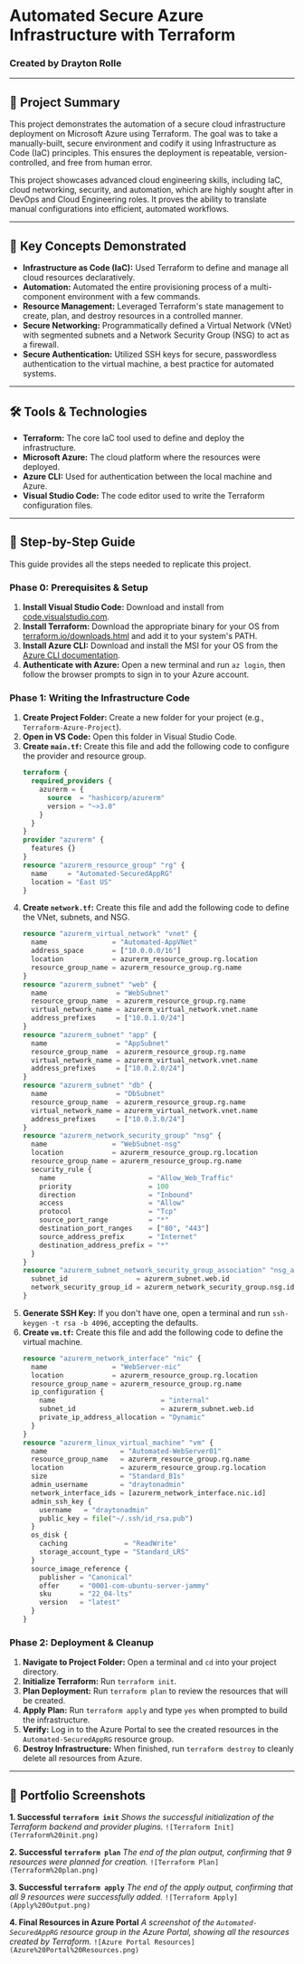 # Automated Secure Azure Infrastructure with Terraform

### Created by Drayton Rolle

---

## 📝 Project Summary

This project demonstrates the automation of a secure cloud infrastructure deployment on Microsoft Azure using Terraform. The goal was to take a manually-built, secure environment and codify it using Infrastructure as Code (IaC) principles. This ensures the deployment is repeatable, version-controlled, and free from human error.

This project showcases advanced cloud engineering skills, including IaC, cloud networking, security, and automation, which are highly sought after in DevOps and Cloud Engineering roles. It proves the ability to translate manual configurations into efficient, automated workflows.

---

## 🚀 Key Concepts Demonstrated

* **Infrastructure as Code (IaC):** Used Terraform to define and manage all cloud resources declaratively.
* **Automation:** Automated the entire provisioning process of a multi-component environment with a few commands.
* **Resource Management:** Leveraged Terraform's state management to create, plan, and destroy resources in a controlled manner.
* **Secure Networking:** Programmatically defined a Virtual Network (VNet) with segmented subnets and a Network Security Group (NSG) to act as a firewall.
* **Secure Authentication:** Utilized SSH keys for secure, passwordless authentication to the virtual machine, a best practice for automated systems.

---

## 🛠️ Tools & Technologies

* **Terraform:** The core IaC tool used to define and deploy the infrastructure.
* **Microsoft Azure:** The cloud platform where the resources were deployed.
* **Azure CLI:** Used for authentication between the local machine and Azure.
* **Visual Studio Code:** The code editor used to write the Terraform configuration files.

---

## 📖 Step-by-Step Guide

This guide provides all the steps needed to replicate this project.

### Phase 0: Prerequisites & Setup

1.  **Install Visual Studio Code:** Download and install from [code.visualstudio.com](https://code.visualstudio.com/).
2.  **Install Terraform:** Download the appropriate binary for your OS from [terraform.io/downloads.html](https://www.terraform.io/downloads.html) and add it to your system's PATH.
3.  **Install Azure CLI:** Download and install the MSI for your OS from the [Azure CLI documentation](https://docs.microsoft.com/en-us/cli/azure/install-azure-cli).
4.  **Authenticate with Azure:** Open a new terminal and run `az login`, then follow the browser prompts to sign in to your Azure account.

### Phase 1: Writing the Infrastructure Code

1.  **Create Project Folder:** Create a new folder for your project (e.g., `Terraform-Azure-Project`).
2.  **Open in VS Code:** Open this folder in Visual Studio Code.
3.  **Create `main.tf`:** Create this file and add the following code to configure the provider and resource group.
    ```terraform
    terraform {
      required_providers {
        azurerm = {
          source  = "hashicorp/azurerm"
          version = "~>3.0"
        }
      }
    }
    provider "azurerm" {
      features {}
    }
    resource "azurerm_resource_group" "rg" {
      name     = "Automated-SecuredAppRG"
      location = "East US"
    }
    ```
4.  **Create `network.tf`:** Create this file and add the following code to define the VNet, subnets, and NSG.
    ```terraform
    resource "azurerm_virtual_network" "vnet" {
      name                = "Automated-AppVNet"
      address_space       = ["10.0.0.0/16"]
      location            = azurerm_resource_group.rg.location
      resource_group_name = azurerm_resource_group.rg.name
    }
    resource "azurerm_subnet" "web" {
      name                 = "WebSubnet"
      resource_group_name  = azurerm_resource_group.rg.name
      virtual_network_name = azurerm_virtual_network.vnet.name
      address_prefixes     = ["10.0.1.0/24"]
    }
    resource "azurerm_subnet" "app" {
      name                 = "AppSubnet"
      resource_group_name  = azurerm_resource_group.rg.name
      virtual_network_name = azurerm_virtual_network.vnet.name
      address_prefixes     = ["10.0.2.0/24"]
    }
    resource "azurerm_subnet" "db" {
      name                 = "DbSubnet"
      resource_group_name  = azurerm_resource_group.rg.name
      virtual_network_name = azurerm_virtual_network.vnet.name
      address_prefixes     = ["10.0.3.0/24"]
    }
    resource "azurerm_network_security_group" "nsg" {
      name                = "WebSubnet-nsg"
      location            = azurerm_resource_group.rg.location
      resource_group_name = azurerm_resource_group.rg.name
      security_rule {
        name                       = "Allow_Web_Traffic"
        priority                   = 100
        direction                  = "Inbound"
        access                     = "Allow"
        protocol                   = "Tcp"
        source_port_range          = "*"
        destination_port_ranges    = ["80", "443"]
        source_address_prefix      = "Internet"
        destination_address_prefix = "*"
      }
    }
    resource "azurerm_subnet_network_security_group_association" "nsg_association" {
      subnet_id                 = azurerm_subnet.web.id
      network_security_group_id = azurerm_network_security_group.nsg.id
    }
    ```
5.  **Generate SSH Key:** If you don't have one, open a terminal and run `ssh-keygen -t rsa -b 4096`, accepting the defaults.
6.  **Create `vm.tf`:** Create this file and add the following code to define the virtual machine.
    ```terraform
    resource "azurerm_network_interface" "nic" {
      name                = "WebServer-nic"
      location            = azurerm_resource_group.rg.location
      resource_group_name = azurerm_resource_group.rg.name
      ip_configuration {
        name                          = "internal"
        subnet_id                     = azurerm_subnet.web.id
        private_ip_address_allocation = "Dynamic"
      }
    }
    resource "azurerm_linux_virtual_machine" "vm" {
      name                  = "Automated-WebServer01"
      resource_group_name   = azurerm_resource_group.rg.name
      location              = azurerm_resource_group.rg.location
      size                  = "Standard_B1s"
      admin_username        = "draytonadmin"
      network_interface_ids = [azurerm_network_interface.nic.id]
      admin_ssh_key {
        username   = "draytonadmin"
        public_key = file("~/.ssh/id_rsa.pub")
      }
      os_disk {
        caching              = "ReadWrite"
        storage_account_type = "Standard_LRS"
      }
      source_image_reference {
        publisher = "Canonical"
        offer     = "0001-com-ubuntu-server-jammy"
        sku       = "22_04-lts"
        version   = "latest"
      }
    }
    ```

### Phase 2: Deployment & Cleanup

1.  **Navigate to Project Folder:** Open a terminal and `cd` into your project directory.
2.  **Initialize Terraform:** Run `terraform init`.
3.  **Plan Deployment:** Run `terraform plan` to review the resources that will be created.
4.  **Apply Plan:** Run `terraform apply` and type `yes` when prompted to build the infrastructure.
5.  **Verify:** Log in to the Azure Portal to see the created resources in the `Automated-SecuredAppRG` resource group.
6.  **Destroy Infrastructure:** When finished, run `terraform destroy` to cleanly delete all resources from Azure.

---

## 📸 Portfolio Screenshots

**1. Successful `terraform init`**
*Shows the successful initialization of the Terraform backend and provider plugins.*
`![Terraform Init](Terraform%20init.png)`

**2. Successful `terraform plan`**
*The end of the plan output, confirming that 9 resources were planned for creation.*
`![Terraform Plan](Terraform%20plan.png)`

**3. Successful `terraform apply`**
*The end of the apply output, confirming that all 9 resources were successfully added.*
`![Terraform Apply](Apply%20Output.png)`

**4. Final Resources in Azure Portal**
*A screenshot of the `Automated-SecuredAppRG` resource group in the Azure Portal, showing all the resources created by Terraform.*
`![Azure Portal Resources](Azure%20Portal%20Resources.png)`
